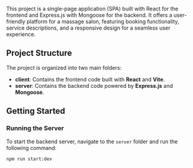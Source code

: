 
This project is a single-page application (SPA) built with React for the frontend and Express.js with Mongoose for the backend. It offers a user-friendly platform for a massage salon, featuring booking functionality, service descriptions, and a responsive design for a seamless user experience.

## Project Structure  

The project is organized into two main folders:  

- **client**: Contains the frontend code built with **React** and **Vite**.  
- **server**: Contains the backend code powered by **Express.js** and **Mongoose**.  

## Getting Started  

### Running the Server  
To start the backend server, navigate to the `server` folder and run the following command:  
```bash
npm run start:dev
